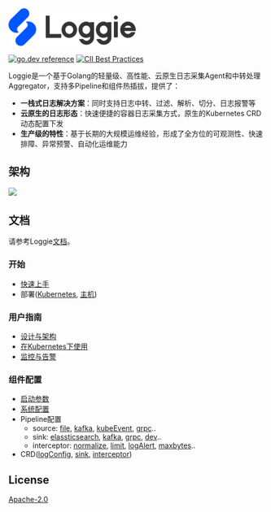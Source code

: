 
<img src="https://github.com/loggie-io/loggie/blob/main/logo/loggie.svg" width="250">

[![go.dev reference](https://img.shields.io/badge/go.dev-reference-007d9c?logo=go&logoColor=white)](https://loggie-io.github.io/docs/) 
[![CII Best Practices](https://bestpractices.coreinfrastructure.org/projects/569/badge)](https://bestpractices.coreinfrastructure.org/projects/569)

Loggie是一个基于Golang的轻量级、高性能、云原生日志采集Agent和中转处理Aggregator，支持多Pipeline和组件热插拔，提供了：

- **一栈式日志解决方案**：同时支持日志中转、过滤、解析、切分、日志报警等
- **云原生的日志形态**：快速便捷的容器日志采集方式，原生的Kubernetes CRD动态配置下发
- **生产级的特性**：基于长期的大规模运维经验，形成了全方位的可观测性、快速排障、异常预警、自动化运维能力

## 架构

![](https://loggie-io.github.io/docs/getting-started/imgs/loggie-arch.png)


## 文档
请参考Loggie[文档](https://loggie-io.github.io/docs/)。

### 开始

- [快速上手](https://loggie-io.github.io/docs/getting-started/quick-start/quick-start/)
- 部署([Kubernetes](https://loggie-io.github.io/docs/getting-started/install/kubernetes/), [主机](https://loggie-io.github.io/docs/getting-started/install/node/))

### 用户指南

- [设计与架构](https://loggie-io.github.io/docs/user-guide/architecture/core-arch/)
- [在Kubernetes下使用](https://loggie-io.github.io/docs/user-guide/use-in-kubernetes/general-usage/)
- [监控与告警](https://loggie-io.github.io/docs/user-guide/monitor/loggie-monitor/)

### 组件配置

- [启动参数](https://loggie-io.github.io/docs/reference/global/args/)
- [系统配置](https://loggie-io.github.io/docs/reference/global/system/)
- Pipeline配置
  - source: [file](https://loggie-io.github.io/docs/reference/pipelines/source/file/), [kafka](https://loggie-io.github.io/docs/reference/pipelines/source/kafka/), [kubeEvent](https://loggie-io.github.io/docs/reference/pipelines/source/kubeEvent/), [grpc](https://loggie-io.github.io/docs/reference/pipelines/source/grpc/)..
  - sink: [elassticsearch](https://loggie-io.github.io/docs/reference/pipelines/sink/elasticsearch/), [kafka](https://loggie-io.github.io/docs/reference/pipelines/sink/kafka/), [grpc](https://loggie-io.github.io/docs/reference/pipelines/sink/grpc/), [dev](https://loggie-io.github.io/docs/reference/pipelines/sink/dev/)..
  - interceptor: [normalize](https://loggie-io.github.io/docs/reference/pipelines/interceptor/normalize/), [limit](https://loggie-io.github.io/docs/reference/pipelines/interceptor/limit/), [logAlert](https://loggie-io.github.io/docs/reference/pipelines/interceptor/logalert/), [maxbytes](https://loggie-io.github.io/docs/reference/pipelines/interceptor/maxbytes/)..
- CRD([logConfig](https://loggie-io.github.io/docs/reference/discovery/kubernetes/logconfig/), [sink](https://loggie-io.github.io/docs/reference/discovery/kubernetes/sink/), [interceptor](https://loggie-io.github.io/docs/reference/discovery/kubernetes/interceptors/))

## License

[Apache-2.0](https://choosealicense.com/licenses/apache-2.0/)

